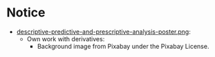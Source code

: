# Notice

-  [descriptive-predictive-and-prescriptive-analysis-poster.png](descriptive-predictive-and-prescriptive-analysis-poster.png):
   - Own work with derivatives:
     - Background image from Pixabay under the Pixabay License.
    